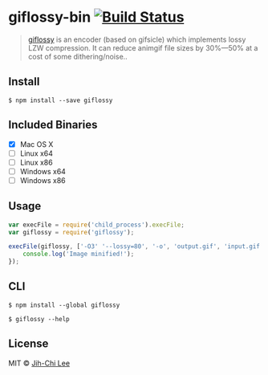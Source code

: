 # giflossy-bin [![Build Status](https://travis-ci.org/jihchi/giflossy-bin.svg?branch=master)](https://travis-ci.org/jihchi/giflossy-bin)

> [giflossy](https://github.com/pornel/giflossy) is an encoder (based on gifsicle) which implements lossy LZW compression. It can reduce animgif file sizes by 30%—50% at a cost of some dithering/noise..

## Install

```
$ npm install --save giflossy
```

## Included Binaries

- [x] Mac OS X
- [ ] Linux x64
- [ ] Linux x86
- [ ] Windows x64
- [ ] Windows x86

## Usage

```js
var execFile = require('child_process').execFile;
var giflossy = require('giflossy');

execFile(giflossy, ['-O3' '--lossy=80', '-o', 'output.gif', 'input.gif'], function (err) {
	console.log('Image minified!');
});
```


## CLI

```
$ npm install --global giflossy
```

```
$ giflossy --help
```


## License

MIT © [Jih-Chi Lee](https://github.com/jihchi)
